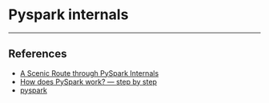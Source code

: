 # Pyspark internals

---

## References

- [A Scenic Route through PySpark Internals](https://medium.com/@ketanvatsalya/a-scenic-route-through-pyspark-internals-feaf74ed660d)
- [How does PySpark work? — step by step](https://medium.com/analytics-vidhya/how-does-pyspark-work-step-by-step-with-pictures-c011402ccd57)
- [pyspark](https://towardsdatascience.com/spark-71d0bc25a9ba)

